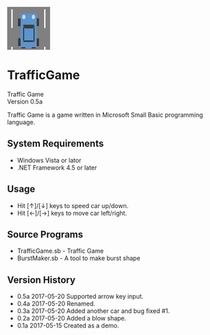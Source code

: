﻿![icon](img/icon.png)

# TrafficGame
Traffic Game<br>
Version 0.5a

Traffic Game is a game written in Microsoft Small Basic programming language.

## System Requirements
- Windows Vista or lator
- .NET Framework 4.5 or later

## Usage
- Hit [↑]/[↓] keys to speed car up/down.
- Hit [←]/[→] keys to move car left/right.

## Source Programs
- TrafficGame.sb - Traffic Game
- BurstMaker.sb - A tool to make burst shape

## Version History
- 0.5a 2017-05-20 Supported arrow key input.
- 0.4a 2017-05-20 Renamed.
- 0.3a 2017-05-20 Added another car and bug fixed #1.
- 0.2a 2017-05-20 Added a blow shape.
- 0.1a 2017-05-15 Created as a demo.
